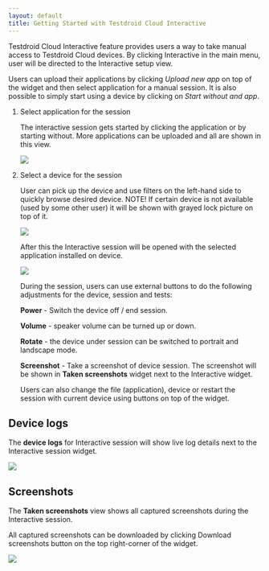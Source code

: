 ```yaml
---
layout: default
title: Getting Started with Testdroid Cloud Interactive
---
```


Testdroid Cloud Interactive feature provides users a way to take
manual access to Testdroid Cloud devices. By clicking Interactive in
the main menu, user will be directed to the Interactive setup view.

Users can upload their applications by clicking *Upload new app* on
top of the widget and then select application for a manual session. It
is also possible to simply start using a device by clicking on *Start
without and app*.


1. Select application for the session

   The interactive session gets started by clicking the application or
   by starting without. More applications can be uploaded and all are
   shown in this view.

   ![]({{site.github.url}}/assets/testdroid-cloud-ui/interactive_choose_application.png)


1. Select a device for the session

   User can pick up the device and use filters on the left-hand side
   to quickly browse desired device. NOTE! If certain device is not
   available (used by some other user) it will be shown with grayed
   lock picture on top of it.

   ![]({{site.github.url}}/assets/testdroid-cloud-ui/interactive_select_device.png)

   After this the Interactive session will be opened with the selected
   application installed on device.

   ![]({{site.github.url}}/assets/testdroid-cloud-ui/interactive_view.png)

   During the session, users can use external buttons to do the following
   adjustments for the device, session and tests:

   **Power** - Switch the device off / end session.

   **Volume** - speaker volume can be turned up or down.

   **Rotate** - the device under session can be switched to portrait and landscape mode.

   **Screenshot** - Take a screenshot of device session. The screenshot will
   be shown in **Taken screenshots** widget next to the Interactive widget.

   Users can also change the file (application), device or restart the
   session with current device using buttons on top of the widget.
 
## Device logs
 
The **device logs** for Interactive session will show live log details
next to the Interactive session widget.

![]({{site.github.url}}/assets/testdroid-cloud-ui/interactive_device_logs.png)
   
## Screenshots
 
The **Taken screenshots** view shows all captured screenshots during the
Interactive session.

All captured screenshots can be downloaded by clicking Download
screenshots button on the top right-corner of the widget.

![]({{site.github.url}}/assets/testdroid-cloud-ui/interactive_screenshots.png)
